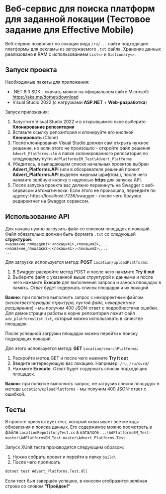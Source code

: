 
# Веб-сервис для поиска платформ для заданной локации (Тестовое задание для Effective Mobile)

Веб-сервис позволяет по локации вида `/ru/...` найти подходящие платформы для рекламы из загружаемого `.txt` файла. Хранение данных реализовано в RAM с использованием `List<>` и `Dictionary<>`.


## Запуск проекта

Необходимые пакеты для приложения:

- .NET 8.0 SDK - скачать можно на официальном сайте Microsoft: https://aka.ms/dotnet/download
- Visual Studio 2022 (с нагрузками **ASP.NET** + **Web-разработка**)

Запуск приложения:

  1. Запустите Visual Studio 2022 и в открывшимся окне выберите **Клонирование репозитория**
  2. Вставьте ссылку репозитория и клонируйте его кнопкой **Клонировать** (Clone)
  3. После клонирования Visual Studio должен сам открыть нужное решение, но если этого не произошло - откройте файл решения `Advert_Platforms.sln` в папке склонированного репозитория по следующему пути: `AdPlatformsEM_Test\Advert_Platforms` 
  4. Убедитесь, в выпадающем списке начальных проектов выбран **Advert_Platforms.API** (или в обозревателе решений проект **Advert_Platforms.API** выделен жирным шрифтом.), после чего нажмите зелёную кнопку с надписью **https** для запуска API.
  5. После запуска проекта вас должно перекинуть на Swagger c веб-сервисом автоматически. Если этого не произошло, перейдите по адресу: https://localhost:7236/swagger - после чего браузер редиректнет на Swagger сервисом.
   
    
## Использование API

Для начала нужно загрузить файл со списком площадок и локаций. Файл обязательно должен быть формата `.txt` со следующей **структурой**: \
`<название_площадки1>:<локация1>,<локация2>,...`\
`<название_площадки2>:<локация1>,<локация2>,...`\
`...`

Для загрузки используется метод: **POST** `Location/uploadPlatforms`:

1. В Swagger раскройте метод POST и после чего нажмите **Try it out**
2. Выберите файл с указанной выше структурой и данными и после чего нажмите **Execute** для выполнения запроса и заноса площадок в память. *Ответ* будет содержать список площадок и их локаций.

**Важно**: при попытке выполнить запрос с некорректным файлом (*несоответствующая структура, пустой файл, некорректное расширение*) - мы получим 400 JSON-ответ с подробностями ошибки. Для демонстрации работы в корне репозитория лежит файл `adv_platformslist.txt`, который можно использовать в качестве площадок.

После успешной загрузки площадок можно перейти к поиску подходящих локаций.

Для этого используется метод: **GET** `Location/searchPlatforms`:

1. Раскройте метод GET и после чего нажмите **Try it out**
2. Введите интересующую вас локацию. Например: `/ru`, `/ru/svrd/`
3. Нажмите **Execute**. *Ответ* будет содержать список подходящих площадок.

**Важно**: при попытке выполнить запрос, не загрузив список площадок в методе `Location/uploadPlatforms` - мы получим 400 JSON-ответ с ошибкой.

 

## Тесты

В проекте присутствует тест, который охватывает все методы обновления и поиска данных. Его содержимое можно посмотреть в файле `LocationRepotitoryTest.cs` в каталоге `...\AdPlatformsEM_Test-master\AdPlatformsEM_Test-master\Advert_Platforms.Test`.

Запуск XUnit теста производится следующим образом:

1. Нужно собрать проект и перейти в папку `build\`
2. После чего прописать
```bash
dotnet test Advert_Platforms.Test.dll
```
Если тест был завершён успешно, в консоли отобразится зелёная строка со словом **"Пройден!"**

